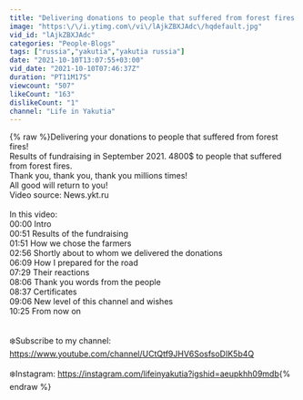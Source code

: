 ```yaml
---
title: "Delivering donations to people that suffered from forest fires in Yakutia"
image: "https:\/\/i.ytimg.com\/vi\/lAjkZBXJAdc\/hqdefault.jpg"
vid_id: "lAjkZBXJAdc"
categories: "People-Blogs"
tags: ["russia","yakutia","yakutia russia"]
date: "2021-10-10T13:07:55+03:00"
vid_date: "2021-10-10T07:46:37Z"
duration: "PT11M17S"
viewcount: "507"
likeCount: "163"
dislikeCount: "1"
channel: "Life in Yakutia"
---
```

{% raw %}Delivering your donations to people that suffered from forest fires!<br />Results of fundraising in September 2021. 4800$ to people that suffered from forest fires.<br />Thank you, thank you, thank you millions times!<br />All good will return to you!<br />Video source: News.ykt.ru<br /><br />In this video:<br />00:00 Intro<br />00:51 Results of the fundraising<br />01:51 How we chose the farmers<br />02:56 Shortly about to whom we delivered the donations<br />06:09 How I prepared for the road<br />07:29 Their reactions<br />08:06 Thank you words from the people<br />08:37 Certificates<br />09:06 New level of this channel and wishes<br />10:25 From now on<br /><br /><br />❄️Subscribe to my channel: <a rel="nofollow" target="blank" href="https://www.youtube.com/channel/UCtQtf9JHV6SosfsoDIK5b4Q">https://www.youtube.com/channel/UCtQtf9JHV6SosfsoDIK5b4Q</a><br /><br />❄️Instagram: <a rel="nofollow" target="blank" href="https://instagram.com/lifeinyakutia?igshid=aeupkhh09mdb">https://instagram.com/lifeinyakutia?igshid=aeupkhh09mdb</a>{% endraw %}
